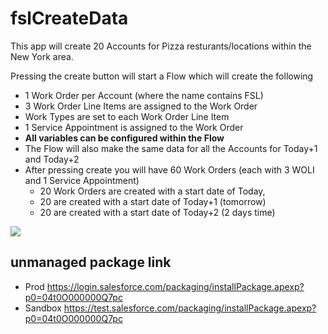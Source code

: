 # fslCreateData

This app will create 20 Accounts for Pizza resturants/locations within the New York area.

Pressing the create button will start a Flow which will create the following

* 1 Work Order per Account (where the name contains FSL)
* 3 Work Order Line Items are assigned to the Work Order
* Work Types are set to each Work Order Line Item
* 1 Service Appointment is assigned to the Work Order
* **All variables can be configured within the Flow**
* The Flow will also make the same data for all the Accounts for Today+1 and Today+2
* After pressing create you will have 60 Work Orders (each with 3 WOLI and 1 Service Appointment) 
	* 20 Work Orders are created with a start date of Today, 
	* 20 are created with a start date of Today+1 (tomorrow)
	* 20 are created with a start date of Today+2 (2 days time)

<img src="https://github.com/daviddarkins/fslCreateData/blob/master/DATA/fslcreatedata_wo1.png"/>
<!--
<a href="https://githubsfdeploy.herokuapp.com?owner=daviddarkins&repo=fslCreateData">
  <img alt="Deploy to Salesforce"
       src="https://raw.githubusercontent.com/afawcett/githubsfdeploy/master/deploy.png">
</a> -->

## unmanaged package link 
* Prod https://login.salesforce.com/packaging/installPackage.apexp?p0=04t0O000000Q7pc 
* Sandbox https://test.salesforce.com/packaging/installPackage.apexp?p0=04t0O000000Q7pc